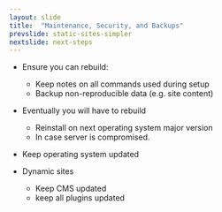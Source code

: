 ```yaml
---
layout: slide
title:  "Maintenance, Security, and Backups"
prevslide: static-sites-simpler
nextslide: next-steps
---
```



* Ensure you can rebuild:
  * Keep notes on all commands used during setup
  * Backup non-reproducible data (e.g. site content)
* Eventually you will have to rebuild
  * Reinstall on next operating system major version
  * In case server is compromised.

* Keep operating system updated
* Dynamic sites
  * Keep CMS updated
  * keep all plugins updated

